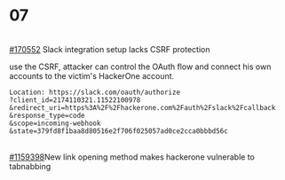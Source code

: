 # 07

[  
\#170552](https://hackerone.com/reports/170552) Slack integration setup lacks CSRF protection

use the CSRF, attacker can control the OAuth flow and connect his own accounts to the victim's HackerOne account.

```http
Location: https://slack.com/oauth/authorize
?client_id=2174110321.11522100978
&redirect_uri=https%3A%2F%2Fhackerone.com%2Fauth%2Fslack%2Fcallback
&response_type=code
&scope=incoming-webhook
&state=379fd8f1baa8d80516e2f706f025057ad0ce2cca0bbbd56c
```

[  
\#1159398](https://hackerone.com/reports/1159398)New link opening method makes hackerone vulnerable to tabnabbing



